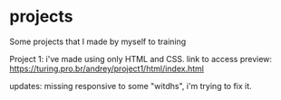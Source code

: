 # projects
Some projects that I made by myself to training

Project 1: i've made using only HTML and CSS. 
link to access preview: https://turing.pro.br/andrey/project1/html/index.html

updates: missing responsive to some "witdhs", i'm trying to fix it.
